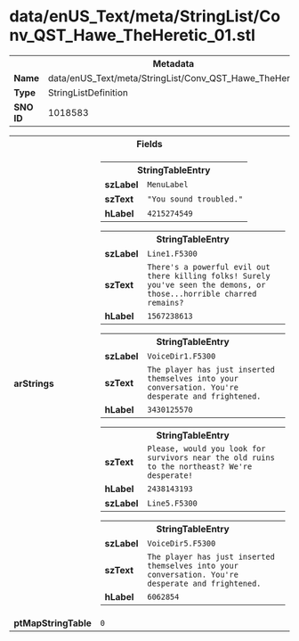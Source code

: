 <h1>data/enUS_Text/meta/StringList/Conv_QST_Hawe_TheHeretic_01.stl</h1><table><tr><th colspan="100%">Metadata</th></tr><tr><td><b>Name</b></td><td>data/enUS_Text/meta/StringList/Conv_QST_Hawe_TheHeretic_01.stl</td></tr><tr><td><b>Type</b></td><td>StringListDefinition</td></tr><tr><td><b>SNO ID</b></td><td>1018583</td></tr></table>

<table><tr><th colspan="100%">Fields</th></tr><tr><td><b>arStrings</b></td><td><table><tr><th colspan="100%">StringTableEntry</th></tr><tr><td><b>szLabel</b></td><td><code>MenuLabel</code></td></tr><tr><td><b>szText</b></td><td><code>"You sound troubled."</code></td></tr><tr><td><b>hLabel</b></td><td><code>4215274549</code></td></tr></table>


<table><tr><th colspan="100%">StringTableEntry</th></tr><tr><td><b>szLabel</b></td><td><code>Line1.F5300</code></td></tr><tr><td><b>szText</b></td><td><code>There's a powerful evil out there killing folks! Surely you've seen the demons, or those...horrible charred remains?</code></td></tr><tr><td><b>hLabel</b></td><td><code>1567238613</code></td></tr></table>


<table><tr><th colspan="100%">StringTableEntry</th></tr><tr><td><b>szLabel</b></td><td><code>VoiceDir1.F5300</code></td></tr><tr><td><b>szText</b></td><td><code>The player has just inserted themselves into your conversation. You're desperate and frightened.</code></td></tr><tr><td><b>hLabel</b></td><td><code>3430125570</code></td></tr></table>


<table><tr><th colspan="100%">StringTableEntry</th></tr><tr><td><b>szText</b></td><td><code>Please, would you look for survivors near the old ruins to the northeast? We're desperate!</code></td></tr><tr><td><b>hLabel</b></td><td><code>2438143193</code></td></tr><tr><td><b>szLabel</b></td><td><code>Line5.F5300</code></td></tr></table>


<table><tr><th colspan="100%">StringTableEntry</th></tr><tr><td><b>szLabel</b></td><td><code>VoiceDir5.F5300</code></td></tr><tr><td><b>szText</b></td><td><code>The player has just inserted themselves into your conversation. You're desperate and frightened.</code></td></tr><tr><td><b>hLabel</b></td><td><code>6062854</code></td></tr></table>


</td></tr><tr><td><b>ptMapStringTable</b></td><td><code>0</code></td></tr></table>

